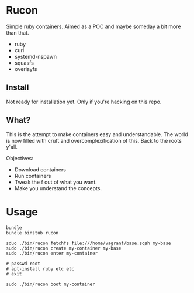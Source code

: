 # Rucon

Simple ruby containers. Aimed as a POC and maybe someday a bit more than that. 

- ruby
- curl
- systemd-nspawn
- squasfs
- overlayfs

## Install

Not ready for installation yet. Only if you're hacking on this repo. 

## What?

This is the attempt to make containers easy and understandable. The world is now
filled with cruft and overcomplexification of this. Back to the roots y'all.

Objectives:

- Download containers
- Run containers
- Tweak the f out of what you want.
- Make you understand the concepts.

# Usage

```
bundle
bundle binstub rucon

sduo ./bin/rucon fetchfs file:///home/vagrant/base.sqsh my-base
sudo ./bin/rucon create my-container my-base
sudo ./bin/rucon enter my-container

# passwd root 
# apt-install ruby etc etc
# exit

sudo ./bin/rucon boot my-container
```